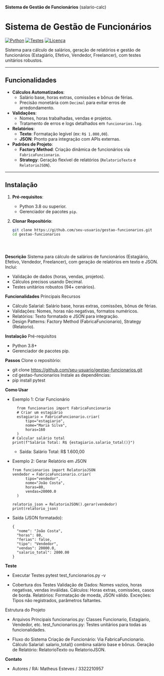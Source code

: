 **Sistema de Gestão de Funcionários**
(salario-calc)

# Sistema de Gestão de Funcionários

[![Python](https://img.shields.io/badge/Python-3.8%2B-blue)](https://www.python.org/)
[![Testes](https://img.shields.io/badge/Testes-Pytest-brightgreen)](https://docs.pytest.org/)
[![Licença](https://img.shields.io/badge/Licença-MIT-orange)](LICENSE)

Sistema para cálculo de salários, geração de relatórios e gestão de funcionários (Estagiário, Efetivo, Vendedor, Freelancer), com testes unitários robustos.

---

## Funcionalidades

- **Cálculos Automatizados**:
  - Salário base, horas extras, comissões e bônus de férias.
  - Precisão monetária com `Decimal` para evitar erros de arredondamento.
- **Validações**:
  - Nomes, horas trabalhadas, vendas e projetos.
  - Tratamento de erros e logs detalhados em `funcionarios.log`.
- **Relatórios**:
  - **Texto**: Formatação legível (ex: `R$ 1.000,00`).
  - **JSON**: Pronto para integração com APIs externas.
- **Padrões de Projeto**:
  - **Factory Method**: Criação dinâmica de funcionários via `FabricaFuncionario`.
  - **Strategy**: Geração flexível de relatórios (`RelatorioTexto` e `RelatorioJSON`).

---

## Instalação

1. **Pré-requisitos**:
   - Python 3.8 ou superior.
   - Gerenciador de pacotes `pip`.

2. **Clonar Repositório**:
   ```bash
   git clone https://github.com/seu-usuario/gestao-funcionarios.git
   cd gestao-funcionarios





**Descrição**
Sistema para cálculo de salários de funcionários (Estagiário, Efetivo, Vendedor, Freelancer), com geração de relatórios em texto e JSON. Inclui:
- Validação de dados (horas, vendas, projetos).
- Cálculos precisos usando Decimal.
- Testes unitários robustos (94+ cenários).

**Funcionalidades**
Principais Recursos
- Cálculo Salarial: Salário base, horas extras, comissões, bônus de férias.
- Validações:	Nomes, horas não negativas, formatos numéricos.
- Relatórios:	Texto formatado e JSON para integração.
- Design Patterns:	Factory Method (FabricaFuncionario), Strategy (Relatorio).
  
**Instalação**
Pré-requisitos
- Python 3.8+
- Gerenciador de pacotes pip.

**Passos**
Clone o repositório:
- git clone https://github.com/seu-usuario/gestao-funcionarios.git
- cd gestao-funcionarios 
Instale as dependências:
- pip install pytest  

**Como Usar**
- Exemplo 1: Criar Funcionário
  
        from funcionarios import FabricaFuncionario  
        # Criar um estagiário  
        estagiario = FabricaFuncionario.criar(  
            tipo="estagiario",  
            nome="Maria Silva",  
            horas=160  
        )  
      # Calcular salário total  
      print(f"Salário Total: R$ {estagiario.salario_total()}")  
  - Saída:
        Salário Total: R$ 1.600,00

- Exemplo 2: Gerar Relatório em JSON

      from funcionarios import RelatorioJSON  
      vendedor = FabricaFuncionario.criar(  
            tipo="vendedor",  
            nome="João Costa",  
            horas=80,  
            vendas=20000.0  
        )  

      relatorio_json = RelatorioJSON().gerar(vendedor)  
      print(relatorio_json)
  
-   Saída (JSON formatado):

        {  
          "nome": "João Costa",  
          "horas": 80,  
          "ferias": false,  
          "tipo": "Vendedor",  
          "vendas": 20000.0,  
          "salario_total": 2800.00  
        }  

**Teste**

- Executar Testes
        pytest test_funcionarios.py -v
  
- Cobertura dos Testes
    Validação de Dados:	Nomes vazios, horas negativas, vendas inválidas.
    Cálculos:	Horas extras, comissões, casos de borda.
    Relatórios:	Formatação de moeda, JSON válido.
    Exceções:	Tipos não registrados, parâmetros faltantes.
  
Estrutura do Projeto
- Arquivos Principais
    funcionarios.py:	Classes Funcionario, Estagiario, Vendedor, etc.
    test_funcionarios.py:	Testes unitários para todas as funcionalidades.
  
- Fluxo do Sistema
    Criação de Funcionário: Via FabricaFuncionario.
    Cálculo Salarial: salario_total() combina salário base e bônus.
    Geração de Relatório: RelatorioTexto ou RelatorioJSON.

**Contato**
- Autores / RA: 
Matheus Esteves / 3322210957

